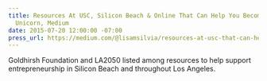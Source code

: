 ```yaml
---
title: Resources At USC, Silicon Beach & Online That Can Help You Become The Next
  Unicorn, Medium
date: 2015-07-20 12:00:00 -07:00
press_url: https://medium.com/@lisamsilvia/resources-at-usc-that-can-help-you-become-the-next-unicorn-8381226a120b
---
```


Goldhirsh Foundation and LA2050 listed among resources to help support entrepreneurship in Silicon Beach and throughout Los Angeles.
